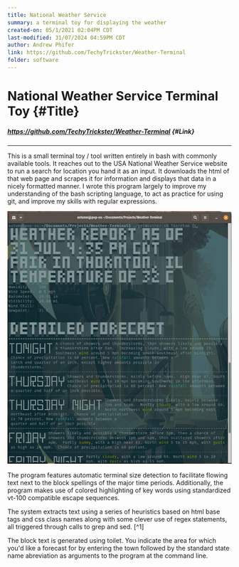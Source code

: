 ```yaml
---
title: National Weather Service
summary: a terminal toy for displaying the weather
created-on: 05/1/2021 02:04PM CDT
last-modified: 31/07/2024 04:59PM CDT
author: Andrew Phifer
link: https://github.com/TechyTrickster/Weather-Terminal
folder: software
---
```


# National Weather Service Terminal Toy {#Title}
##### https://github.com/TechyTrickster/Weather-Terminal {#Link}
---

This is a small terminal toy / tool written entirely in bash with commonly available tools.  It reaches out to the USA National Weather Service website to run a search for location you hand it as an input.  It downloads the html of that web page and scrapes it for information and displays that data in a nicely formatted manner.  I wrote this program largely to improve my understanding of the bash scripting language, to act as practice for using git, and improve my skills with regular expressions. 

![screenshot](/data/software/national-weather-service/weather-terminal-screen-shot.jpg)

The program features automatic terminal size detection to facilitate flowing text next to the block spellings of the major time periods.  Additionally, the program makes use of colored highlighting of key words using standardized vt-100 compatible escape sequences.

The system extracts text using a series of heuristics based on html base tags and css class names along with some clever use of regex statements, all triggered through calls to grep and sed. [^1]


The block text is generated using toilet.  You indicate the area for which you'd like a forecast for by entering the town followed by the standard state name abreviation as arguments to the program at the command line.